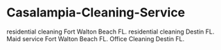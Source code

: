 # Casalampia-Cleaning-Service
residential cleaning Fort Walton Beach FL. residential cleaning Destin FL. Maid service Fort Walton Beach FL. Office Cleaning Destin FL.
